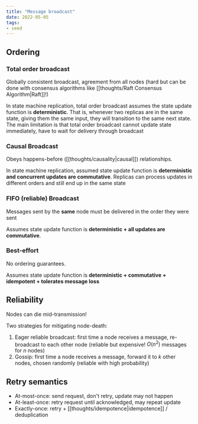```yaml
---
title: "Message broadcast"
date: 2022-05-05
tags:
- seed
---
```


## Ordering
### Total order broadcast
Globally consistent broadcast, agreement from all nodes (hard but can be done with consensus algorithms like [[thoughts/Raft Consensus Algorithm|Raft]]!)

In state machine replication, total order broadcast assumes the state update function is **deterministic**. That is, whenever two replicas are in the same state, giving them the same input, they will transition to the same next state. The main limitation is that total order broadcast cannot update state immediately, have to wait for delivery through broadcast

### Causal Broadcast
Obeys happens-before ([[thoughts/causality|causal]]) relationships.

In state machine replication, assumed state update function is **deterministic and concurrent updates are commutative**. Replicas can process updates in different orders and still end up in the same state

### FIFO (reliable) Broadcast
Messages sent by the **same** node must be delivered in the order they were sent 

Assumes state update function is **deterministic + all updates are commutative**.

### Best-effort
No ordering guarantees.

Assumes state update function is **deterministic + commutative + idempotent + tolerates message loss**

## Reliability
Nodes can die mid-transmission!

Two strategies for mitigating node-death:
1. Eager reliable broadcast: first time a node receives a message, re-broadcast to each other node (reliable but expensive! $O(n^2)$ messages for $n$ nodes)
2. Gossip: first time a node receives a message, forward it to $k$ other nodes, chosen randomly (reliable with high probability)

## Retry semantics
- At-most-once: send request, don't retry, update may not happen
- At-least-once: retry request until acknowledged, may repeat update
- Exactly-once: retry + [[thoughts/idempotence|idempotence]] / deduplication